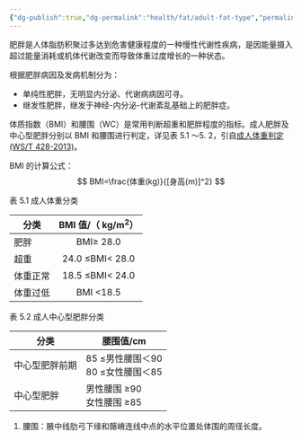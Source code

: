 ```yaml
---
{"dg-publish":true,"dg-permalink":"health/fat/adult-fat-type","permalink":"/health/fat/adult-fat-type/","metatags":{"description":null,"og:site_name":"DavonOs","og:title":"成人肥胖判定与分型","og:type":"article","og:url":"https://zuji.eu.org/health/fat/adult-fat-type","og:image":null,"og:image:width":"200","og:image:alt":"articlecover","og:locale":"zh_cn"},"dgShowInlineTitle":true,"created":"2025-05-02 19:22","updated":"2025-07-17 13:00"}
---
```


肥胖是人体脂肪积聚过多达到危害健康程度的一种慢性代谢性疾病，是因能量摄入超过能量消耗或机体代谢改变而导致体重过度增长的一种状态。

根据肥胖病因及发病机制分为：
- 单纯性肥胖，无明显内分泌、代谢病病因可寻。
- 继发性肥胖，继发于神经-内分泌-代谢紊乱基础上的肥胖症。

体质指数（BMI）和腰围（WC）是常用判断超重和肥胖程度的指标。成人肥胖及中心型肥胖分别以 BMI 和腰围进行判定，详见表 5.1 〜5. 2，引自[成人体重判定(WS/T 428-2013)](http://www.nhc.gov.cn/ewebeditor/uploadfile/2013/08/20130808135715967.pdf)。

BMI 的计算公式：
$$
BMI=\frac{体重(kg)}{[身高(m)]^2}
$$

表 5.1 成人体重分类

| 分类   | BMI 值/（ kg/m<sup>2</sup>） |
| ---- | :-----------------------: |
| 肥胖   |         BMI≥ 28.0         |
| 超重   |      24.0 ≤BMI< 28.0      |
| 体重正常 |      18.5 ≤BMI< 24.0      |
| 体重过低 |         BMI <18.5         |
表 5.2 成人中心型肥胖分类

| 分类      | 腰围值/cm                     |
| ------- | -------------------------- |
| 中心型肥胖前期 | 85 ≤男性腰围＜90<br>80 ≤女性腰围＜85 |
| 中心型肥胖   | 男性腰围 ≥90<br>女性腰围 ≥85       |
1. 腰围：腋中线肋弓下缘和髂嵴连线中点的水平位置处体围的周径长度。